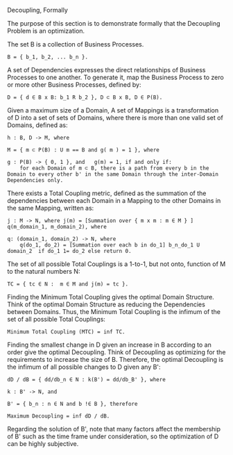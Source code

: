 Decoupling, Formally

The purpose of this section is to demonstrate formally that the Decoupling Problem is an optimization.


The set B is a collection of Business Processes.

	B = { b_1, b_2, ... b_n }.



A set of Dependencies expresses the direct relationships of Business Processes to one another. To generate it, map the Business Process to zero or more other Business Processes, defined by:

	D = { d ∈ B x B: b_1 R b_2 }, D ⊂ B x B, D ∈ P(B).


Given a maximum size of a Domain, A set of Mappings is a transformation of D into a set of sets of Domains, where there is more than one valid set of Domains, defined as:



	h : B, D -> M, where

	M = { m ⊂ P(B) : U m == B and g( m ) = 1 }, where

	g : P(B) -> { 0, 1 }, and 	g(m) = 1, if and only if:
		for each Domain of m ⊂ B, there is a path from every b in the Domain to every other b' in the same Domain through the inter-Domain Dependencies only.



There exists a Total Coupling metric, defined as the summation of the dependencies between each Domain in a Mapping to the other Domains in the same Mapping, written as:

 	j : M -> N, where j(m) = [Summation over { m x m : m ∈ M } ] q(m_domain_1, m_domain_2), where

	q: (domain_1, domain_2) -> N, where
		q(do_1, do_2) = [Summation over each b in do_1] b_n_do_1 U domain_2  if do_1 1= do_2 else return 0.



The set of all possible Total Couplings is a 1-to-1, but not onto, function of M to the natural numbers N:

	TC = { tc ∈ N :  m ∈ M and j(m) = tc }.



Finding the Minimum Total Coupling gives the optimal Domain Structure. Think of the optimal Domain Structure as reducing the Dependencies between Domains. Thus, the Minimum Total Coupling is the infimum of the set of all possible Total Couplings:

	Minimum Total Coupling (MTC) = inf TC.



Finding the smallest change in D given an increase in B according to an order give the optimal Decoupling. Think of Decoupling as optimizing for the requirements to increase the size of B. Therefore, the optimal Decoupling is the infimum of all possible changes to D given any B':

	dD / dB = { dd/db_n ∈ N : k(B') = dd/db_B' }, where

	k : B' -> N, and

	B' = { b_n : n ∈ N and b !∈ B }, therefore

	Maximum Decoupling = inf dD / dB.


Regarding the solution of B', note that many factors affect the membership of B' such as the time frame under consideration, so the optimization of D can be highly subjective.

